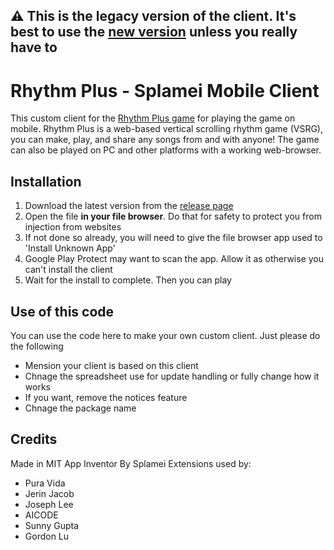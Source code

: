 ## ⚠️ This is the legacy version of the client. It's best to use the [new version](https://github.com/splamei/rplus-mobile-client) unless you really have to
# Rhythm Plus - Splamei Mobile Client
This custom client for the [Rhythm Plus game](https://rhythm-plus.com) for playing the game on mobile. Rhythm Plus is a web-based vertical scrolling rhythm game (VSRG), you can make, play, and share any songs from and with anyone! The game can also be played on PC and other platforms with a working web-browser.

## Installation

 1. Download the latest version from the [release page](https://github.com/splamei/rhythm-plus-splamei-mobile-client/releases)
 2. Open the file **in your file browser**. Do that for safety to protect you from injection from websites
 3. If not done so already, you will need to give the file browser app used to 'Install Unknown App'
 4. Google Play Protect may want to scan the app. Allow it as otherwise you can't install the client
 5. Wait for the install to complete. Then you can play

## Use of this code

You can use the code here to make your own custom client. Just please do the following

 - Mension your client is based on this client
 - Chnage the spreadsheet use for update handling or fully change how it works
 - If you want, remove the notices feature
 - Chnage the package name

## Credits
Made in MIT App Inventor
By Splamei
Extensions used by:

 - Pura Vida
 - Jerin Jacob
 - Joseph Lee
 - AICODE
 - Sunny Gupta
 - Gordon Lu
